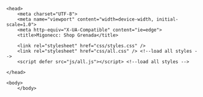 
<html> 

	<head>
		<meta charset="UTF-8">
		<meta name="viewport" content="width=device-width, initial-scale=1.0"> 
		<meta http-equiv="X-UA-Compatible" content="ie=edge">
		<title>Migonecc: Shop Grenada</title>

		<link rel="stylesheet" href="css/styles.css" />
		<link rel="stylesheet" href="css/all.css" /> <!--load all styles -->
		<script defer src="js/all.js"></script> <!--load all styles -->

	</head>

	<body>
		</body>

</html>
